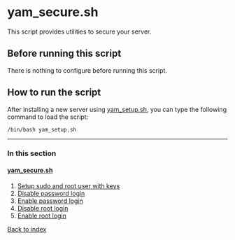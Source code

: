 # yam_secure.sh

This script provides utilities to secure your server.

## Before running this script

There is nothing to configure before running this script.

## How to run the script

After installing a new server using [yam_setup.sh](/docs/yam_setup), you can type the following command to load the script:
```
/bin/bash yam_setup.sh
```

***

### In this section

#### [yam_secure.sh](/docs/yam_secure)
  1. [Setup sudo and root user with keys](/docs/yam_secure/01.md)
  2. [Disable password login](/docs/yam_secure/02.md)
  3. [Enable password login](/docs/yam_secure/03.md)
  4. [Disable root login](/docs/yam_secure/04.md)
  5. [Enable root login](/docs/yam_secure/05.md)

[Back to index](/docs)
